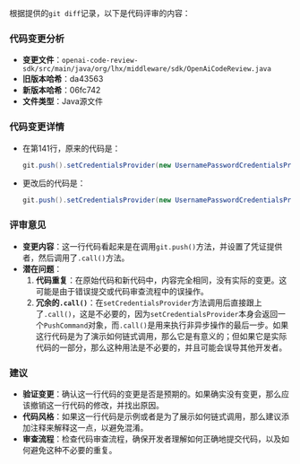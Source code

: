 根据提供的`git diff`记录，以下是代码评审的内容：

### 代码变更分析
- **变更文件**：`openai-code-review-sdk/src/main/java/org/lhx/middleware/sdk/OpenAiCodeReview.java`
- **旧版本哈希**：da43563
- **新版本哈希**：06fc742
- **文件类型**：Java源文件

### 代码变更详情
- 在第141行，原来的代码是：
  ```java
  git.push().setCredentialsProvider(new UsernamePasswordCredentialsProvider(token, "")).call();
  ```
- 更改后的代码是：
  ```java
  git.push().setCredentialsProvider(new UsernamePasswordCredentialsProvider(token, "")).call();
  ```

### 评审意见
- **变更内容**：这一行代码看起来是在调用`git.push()`方法，并设置了凭证提供者，然后调用了`.call()`方法。
- **潜在问题**：
  1. **代码重复**：在原始代码和新代码中，内容完全相同，没有实际的变更。这可能是由于错误提交或代码审查流程中的误操作。
  2. **冗余的`.call()`**：在`setCredentialsProvider`方法调用后直接跟上了`.call()`，这是不必要的，因为`setCredentialsProvider`本身会返回一个`PushCommand`对象，而`.call()`是用来执行非异步操作的最后一步。如果这行代码是为了演示如何链式调用，那么它是有意义的；但如果它是实际代码的一部分，那么这种用法是不必要的，并且可能会误导其他开发者。

### 建议
- **验证变更**：确认这一行代码的变更是否是预期的。如果确实没有变更，那么应该撤销这一行代码的修改，并找出原因。
- **代码风格**：如果这一行代码是示例或者是为了展示如何链式调用，那么建议添加注释来解释这一点，以避免混淆。
- **审查流程**：检查代码审查流程，确保开发者理解如何正确地提交代码，以及如何避免这种不必要的重复。